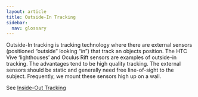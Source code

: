 ```yaml
---
layout: article
title: Outside-In Tracking
sidebar:
  nav: glossary
---
```

Outside-In tracking is tracking technology where there are external sensors (positioned “outside” looking “in”) that track an objects position. The HTC Vive ‘lighthouses’ and Oculus Rift sensors are examples of outside-in tracking. The advantages tend to be high quality tracking. The external sensors should be static and generally need free line-of-sight to the subject. Frequently, we mount these sensors high up on a wall.

See [Inside-Out Tracking](InsideOutTracking.md)
